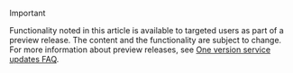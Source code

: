 > [!IMPORTANT]
> Functionality noted in this article is available to targeted users as part of a preview release. The content and the functionality are subject to change. For more information about preview releases, see [One version service updates FAQ](https://docs.microsoft.com/en-us/dynamics365/unified-operations/fin-and-ops/get-started/one-version).
